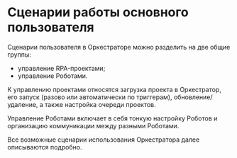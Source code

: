 # Сценарии работы основного пользователя

Сценарии пользователя в Оркестраторе можно разделить на две общие группы:
* управление RPA-проектами;
* управление Роботами.

К управлению проектами относятся загрузка проекта в Оркестратор, его запуск (разово или автоматически по триггерам), обновление/удаление, а также настройка очереди проектов. 

Управление Роботами включает в себя тонкую настройку Роботов и организацию коммуникации между разными Роботами.

Все возможные сценарии использования Оркестратора далее описываются подробно.
